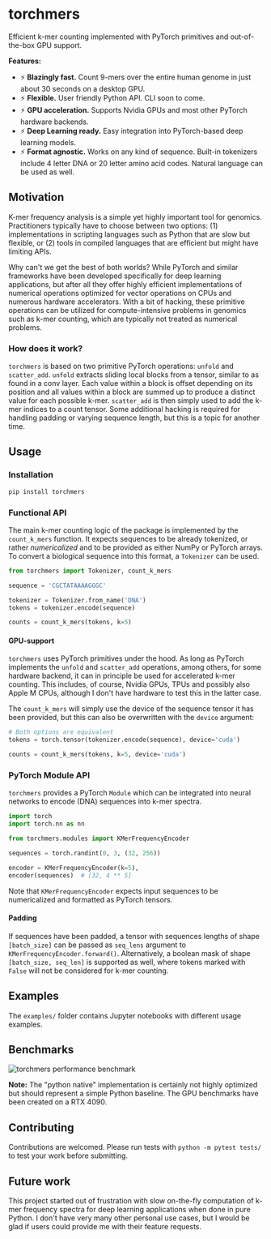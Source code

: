 torchmers
=========

Efficient k-mer counting implemented with PyTorch primitives and out-of-the-box GPU support.

**Features:**

* ⚡ **Blazingly fast.** Count 9-mers over the entire human genome in just about 30 seconds on a desktop GPU.
* ⚡ **Flexible.** User friendly Python API. CLI soon to come.
* ⚡ **GPU acceleration.** Supports Nvidia GPUs and most other PyTorch hardware backends.
* ⚡ **Deep Learning ready.** Easy integration into PyTorch-based deep learning models.
* ⚡ **Format agnostic.** Works on any kind of sequence. Built-in tokenizers include 4 letter DNA or 20 letter amino acid codes. Natural language can be used as well.


Motivation
----------

K-mer frequency analysis is a simple yet highly important tool for genomics. Practitioners typically have to choose between two options: (1) implementations in scripting languages such as Python that are slow but flexible, or (2) tools in compiled languages that are efficient but might have limiting APIs.

Why can't we get the best of both worlds? While PyTorch and similar frameworks have been developed specifically for deep learning applications, but after all they offer highly efficient implementations of numerical operations optimized for vector operations on CPUs and numerous hardware accelerators. With a bit of hacking, these primitive operations can be utilized for compute-intensive problems in genomics such as k-mer counting, which are typically not treated as numerical problems.

### How does it work?

`torchmers` is based on two primitive PyTorch operations: `unfold` and `scatter_add`. `unfold` extracts sliding local blocks from a tensor, similar to as found in a conv layer. Each value within a block is offset depending on its position and all values within a block are summed up to produce a distinct value for each possible k-mer. `scatter_add` is then simply used to add the k-mer indices to a count tensor. Some additional hacking is required for handling padding or varying sequence length, but this is a topic for another time.

Usage
-----

### Installation

```bash
pip install torchmers
```

### Functional API

The main k-mer counting logic of the package is implemented by the `count_k_mers` function. It expects sequences to be already tokenized, or rather _numericalized_ and to be provided as either NumPy or PyTorch arrays. To convert a biological sequence into this format, a `Tokenizer` can be used.

```python
from torchmers import Tokenizer, count_k_mers

sequence = 'CGCTATAAAAGGGC'

tokenizer = Tokenizer.from_name('DNA')
tokens = tokenizer.encode(sequence)

counts = count_k_mers(tokens, k=5)
```

#### GPU-support

`torchmers` uses PyTorch primitives under the hood. As long as PyTorch implements the `unfold` and `scatter_add` operations, among others, for some hardware backend, it can in principle be used for accelerated k-mer counting. This includes, of course, Nvidia GPUs, TPUs and possibly also Apple M CPUs, although I don't have hardware to test this in the latter case.

The `count_k_mers` will simply use the device of the sequence tensor it has been provided, but this can also be overwritten with the `device` argument:

```python
# Both options are equivalent
tokens = torch.tensor(tokenizer.encode(sequence), device='cuda')

counts = count_k_mers(tokens, k=5, device='cuda')
```

### PyTorch Module API

`torchmers` provides a PyTorch `Module` which can be integrated into neural networks to encode (DNA) sequences into k-mer spectra.

```python
import torch
import torch.nn as nn

from torchmers.modules import KMerFrequencyEncoder

sequences = torch.randint(0, 3, (32, 256))

encoder = KMerFrequencyEncoder(k=5),
encoder(sequences)  # [32, 4 ** 5]
```

Note that `KMerFrequencyEncoder` expects input sequences to be numericalized and formatted as PyTorch tensors.

#### Padding

If sequences have been padded, a tensor with sequences lengths of shape `[batch_size]` can be passed as `seq_lens` argument to `KMerFrequencyEncoder.forward()`. Alternatively, a boolean mask of shape `[batch_size, seq_len]` is supported  as well, where tokens marked with `False` will not be considered for k-mer counting.

Examples
--------

The `examples/` folder contains Jupyter notebooks with different usage examples.

Benchmarks
----------

![torchmers performance benchmark](./figures/benchmark.png)

**Note:** The "python native" implementation is certainly not highly optimized but should represent a simple Python baseline. The GPU benchmarks have been created on a RTX 4090.

Contributing
------------

Contributions are welcomed. Please run tests with `python -m pytest tests/` to test your work before submitting.

Future work
-----------

This project started out of frustration with slow on-the-fly computation of k-mer frequency spectra for deep learning applications when done in pure Python. I don't have very many other personal use cases, but I would be glad if users could provide me with their feature requests.
